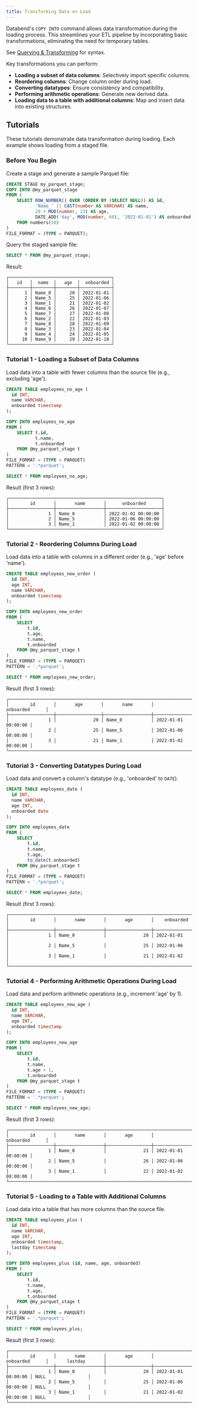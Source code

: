 ```yaml
---
title: Transforming Data on Load
---
```


Databend's `COPY INTO` command allows data transformation during the loading process. This streamlines your ETL pipeline by incorporating basic transformations, eliminating the need for temporary tables.

See [Querying & Transforming](./index.md) for syntax.

Key transformations you can perform:

-   **Loading a subset of data columns**: Selectively import specific columns.
-   **Reordering columns**: Change column order during load.
-   **Converting datatypes**: Ensure consistency and compatibility.
-   **Performing arithmetic operations**: Generate new derived data.
-   **Loading data to a table with additional columns**: Map and insert data into existing structures.

## Tutorials

These tutorials demonstrate data transformation during loading. Each example shows loading from a staged file.

### Before You Begin

Create a stage and generate a sample Parquet file:

```sql
CREATE STAGE my_parquet_stage;
COPY INTO @my_parquet_stage
FROM (
    SELECT ROW_NUMBER() OVER (ORDER BY (SELECT NULL)) AS id,
           'Name_' || CAST(number AS VARCHAR) AS name,
           20 + MOD(number, 23) AS age,
           DATE_ADD('day', MOD(number, 60), '2022-01-01') AS onboarded
    FROM numbers(10)
)
FILE_FORMAT = (TYPE = PARQUET);
```

Query the staged sample file:

```sql
SELECT * FROM @my_parquet_stage;
```

Result:

```
┌───────────────────────────────────────┐
│   id   │  name  │   age  │  onboarded │
├────────┼────────┼────────┼────────────┤
│      1 │ Name_0 │     20 │ 2022-01-01 │
│      2 │ Name_5 │     25 │ 2022-01-06 │
│      3 │ Name_1 │     21 │ 2022-01-02 │
│      4 │ Name_6 │     26 │ 2022-01-07 │
│      5 │ Name_7 │     27 │ 2022-01-08 │
│      6 │ Name_2 │     22 │ 2022-01-03 │
│      7 │ Name_8 │     28 │ 2022-01-09 │
│      8 │ Name_3 │     23 │ 2022-01-04 │
│      9 │ Name_4 │     24 │ 2022-01-05 │
│     10 │ Name_9 │     29 │ 2022-01-10 │
└───────────────────────────────────────┘
```

### Tutorial 1 - Loading a Subset of Data Columns

Load data into a table with fewer columns than the source file (e.g., excluding 'age').

```sql
CREATE TABLE employees_no_age (
  id INT,
  name VARCHAR,
  onboarded timestamp
);

COPY INTO employees_no_age
FROM (
    SELECT t.id,
           t.name,
           t.onboarded
    FROM @my_parquet_stage t
)
FILE_FORMAT = (TYPE = PARQUET)
PATTERN = '.*parquet';

SELECT * FROM employees_no_age;
```

Result (first 3 rows):

```
┌──────────────────────────────────────────────────────────┐
│        id       │       name       │      onboarded      │
├─────────────────┼──────────────────┼─────────────────────┤
│               1 │ Name_0           │ 2022-01-01 00:00:00 │
│               2 │ Name_5           │ 2022-01-06 00:00:00 │
│               3 │ Name_1           │ 2022-01-02 00:00:00 │
└──────────────────────────────────────────────────────────┘
```

### Tutorial 2 - Reordering Columns During Load

Load data into a table with columns in a different order (e.g., 'age' before 'name').

```sql
CREATE TABLE employees_new_order (
  id INT,
  age INT,
  name VARCHAR,
  onboarded timestamp
);

COPY INTO employees_new_order
FROM (
    SELECT
        t.id,
        t.age,
        t.name,
        t.onboarded
    FROM @my_parquet_stage t
)
FILE_FORMAT = (TYPE = PARQUET)
PATTERN = '.*parquet';

SELECT * FROM employees_new_order;
```
Result (first 3 rows):

```
┌────────────────────────────────────────────────────────────────────────────┐
│        id       │       age       │       name       │      onboarded      │
├─────────────────┼─────────────────┼──────────────────┼─────────────────────┤
│               1 │              20 │ Name_0           │ 2022-01-01 00:00:00 │
│               2 │              25 │ Name_5           │ 2022-01-06 00:00:00 │
│               3 │              21 │ Name_1           │ 2022-01-02 00:00:00 │
└────────────────────────────────────────────────────────────────────────────┘
```

### Tutorial 3 - Converting Datatypes During Load

Load data and convert a column's datatype (e.g., 'onboarded' to `DATE`).

```sql
CREATE TABLE employees_date (
  id INT,
  name VARCHAR,
  age INT,
  onboarded date
);

COPY INTO employees_date
FROM (
    SELECT
        t.id,
        t.name,
        t.age,
        to_date(t.onboarded)
    FROM @my_parquet_stage t
)
FILE_FORMAT = (TYPE = PARQUET)
PATTERN = '.*parquet';

SELECT * FROM employees_date;
```
Result (first 3 rows):

```
┌───────────────────────────────────────────────────────────────────────┐
│        id       │       name       │       age       │    onboarded   │
├─────────────────┼──────────────────┼─────────────────┼────────────────┤
│               1 │ Name_0           │              20 │ 2022-01-01     │
│               2 │ Name_5           │              25 │ 2022-01-06     │
│               3 │ Name_1           │              21 │ 2022-01-02     │
└───────────────────────────────────────────────────────────────────────┘
```

### Tutorial 4 - Performing Arithmetic Operations During Load

Load data and perform arithmetic operations (e.g., increment 'age' by 1).

```sql
CREATE TABLE employees_new_age (
  id INT,
  name VARCHAR,
  age INT,
  onboarded timestamp
);

COPY INTO employees_new_age
FROM (
    SELECT
        t.id,
        t.name,
        t.age + 1,
        t.onboarded
    FROM @my_parquet_stage t
)
FILE_FORMAT = (TYPE = PARQUET)
PATTERN = '.*parquet';

SELECT * FROM employees_new_age;
```
Result (first 3 rows):

```
┌────────────────────────────────────────────────────────────────────────────┐
│        id       │       name       │       age       │      onboarded      │
├─────────────────┼──────────────────┼─────────────────┼─────────────────────┤
│               1 │ Name_0           │              21 │ 2022-01-01 00:00:00 │
│               2 │ Name_5           │              26 │ 2022-01-06 00:00:00 │
│               3 │ Name_1           │              22 │ 2022-01-02 00:00:00 │
└────────────────────────────────────────────────────────────────────────────┘
```

### Tutorial 5 - Loading to a Table with Additional Columns

Load data into a table that has more columns than the source file.

```sql
CREATE TABLE employees_plus (
  id INT,
  name VARCHAR,
  age INT,
  onboarded timestamp,
  lastday timestamp
);

COPY INTO employees_plus (id, name, age, onboarded)
FROM (
    SELECT
        t.id,
        t.name,
        t.age,
        t.onboarded
    FROM @my_parquet_stage t
)
FILE_FORMAT = (TYPE = PARQUET)
PATTERN = '.*parquet';

SELECT * FROM employees_plus;
```
Result (first 3 rows):

```
┌──────────────────────────────────────────────────────────────────────────────────────────────────┐
│        id       │       name       │       age       │      onboarded      │       lastday       │
├─────────────────┼──────────────────┼─────────────────┼─────────────────────┼─────────────────────┤
│               1 │ Name_0           │              20 │ 2022-01-01 00:00:00 │ NULL                │
│               2 │ Name_5           │              25 │ 2022-01-06 00:00:00 │ NULL                │
│               3 │ Name_1           │              21 │ 2022-01-02 00:00:00 │ NULL                │
└──────────────────────────────────────────────────────────────────────────────────────────────────┘
```
